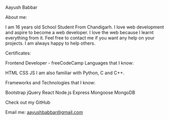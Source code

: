 Aayush Babbar

About me:

I am 16 years old School Student From Chandigarh. I love web development and aspire to become a web developer.
I love the web because I learnt everything from it. Feel free to contact me if you want any help on your projects. I am always happy to help others.

Certificates:

Frontend Developer - freeCodeCamp
Languages that I know:

HTML
CSS
JS
I am also familiar with Python, C and C++.

Frameworks and Technologies that I know:

Bootstrap
jQuery
React
Node.js
Express
Mongoose
MongoDB

Check out my GitHub

Email me: aayushbabbar@gmail.com

